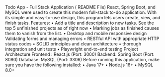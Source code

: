 Todo App - Full Stack Application ( README File)
React, Spring Boot, and MySQL were used to create this modern full-stack to-do application.
With its simple and easy-to-use design, this program lets users create, view, and finish tasks.
Features:
• Add a title and description to new tasks. See the top 5 unfinished projects as of right now
• Marking jobs as finished causes them to vanish from the list.
• Desktop and mobile responsive design Validating forms and managing errors
• RESTful API with appropriate HTTP status codes
• SOLID principles and clean architecture
• thorough integration and unit tests
• Playwright end-to-end testing
Project Architecture
Frontend : React.js (Port: 3000)
Backend: Spring Boot (Port: 8080)
Database: MySQL (Port: 3306)
Before running this application, make sure you have the following installed:
• Java 17+
• Node.js 16+
• MySQL 8.0+
